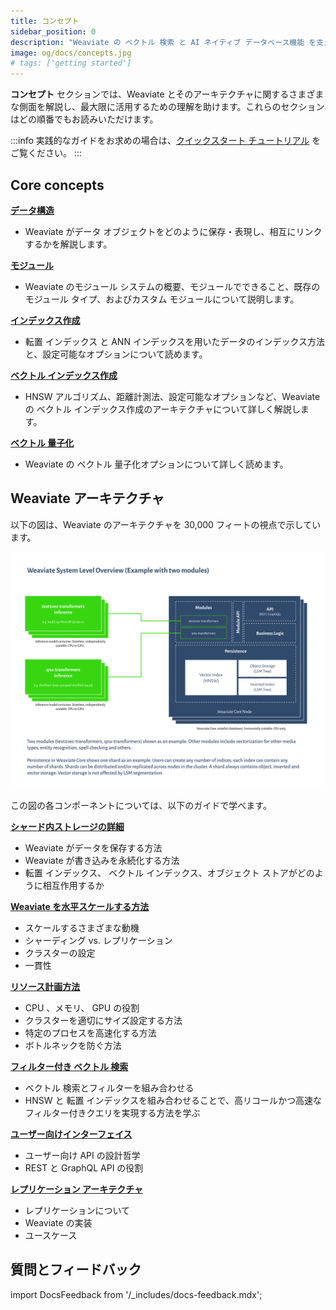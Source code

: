 ```yaml
---
title: コンセプト
sidebar_position: 0
description: "Weaviate の ベクトル 検索 と AI ネイティブ データベース機能 を支える 基本 コンセプト と アーキテクチャ 原則"
image: og/docs/concepts.jpg
# tags: ['getting started']
---
```



<!-- :::caution Migrated From:
- `Core knowledge`
  - `Data objects` from `Core knowledge/Basics`
  - `Modules`: Combines theoretical explanations from `Configuration/Modules` + `Modules/Index`
- `Architecture`
- `Vector indexing` from `Vector Index (ANN) Plugins:Index` + `HNSW`
  - Note: Configuration options from `HNSW` are now in `References: Configuration/Vector index#How to configure HNSW`
::: -->

**コンセプト** セクションでは、Weaviate とそのアーキテクチャに関するさまざまな側面を解説し、最大限に活用するための理解を助けます。これらのセクションはどの順番でもお読みいただけます。

:::info
実践的なガイドをお求めの場合は、[クイックスタート チュートリアル](/weaviate/quickstart/index.md) をご覧ください。
:::

## Core concepts

**[データ構造](./data.md)**

- Weaviate がデータ オブジェクトをどのように保存・表現し、相互にリンクするかを解説します。

**[モジュール](./modules.md)**

- Weaviate のモジュール システムの概要、モジュールでできること、既存のモジュール タイプ、およびカスタム モジュールについて説明します。

**[インデックス作成](./indexing/index.md)**

- 転置 インデックス と ANN インデックスを用いたデータのインデックス方法と、設定可能なオプションについて読めます。

**[ベクトル インデックス作成](./indexing/vector-index.md)**

- HNSW アルゴリズム、距離計測法、設定可能なオプションなど、Weaviate の ベクトル インデックス作成のアーキテクチャについて詳しく解説します。

**[ベクトル 量子化](./vector-quantization.md)**

- Weaviate の ベクトル 量子化オプションについて詳しく読めます。

## Weaviate アーキテクチャ

以下の図は、Weaviate のアーキテクチャを 30,000 フィートの視点で示しています。

[![Weaviate module APIs overview](./img/weaviate-architecture-overview.svg "Weaviate System and Architecture Overview")](./img/weaviate-architecture-overview.svg)

この図の各コンポーネントについては、以下のガイドで学べます。

**[シャード内ストレージの詳細](./storage.md)**
  * Weaviate がデータを保存する方法
  * Weaviate が書き込みを永続化する方法
  * 転置 インデックス、 ベクトル インデックス、オブジェクト ストアがどのように相互作用するか

**[Weaviate を水平スケールする方法](./cluster.md)**
  * スケールするさまざまな動機
  * シャーディング vs. レプリケーション
  * クラスターの設定
  * 一貫性

**[リソース計画方法](./resources.md)**
  *  CPU 、メモリ、 GPU の役割
  * クラスターを適切にサイズ設定する方法
  * 特定のプロセスを高速化する方法
  * ボトルネックを防ぐ方法

**[フィルター付き ベクトル 検索](./filtering.md)**
  * ベクトル 検索とフィルターを組み合わせる
  * HNSW と 転置 インデックスを組み合わせることで、高リコールかつ高速なフィルター付きクエリを実現する方法を学ぶ

**[ユーザー向けインターフェイス](./interface.md)**
  * ユーザー向け API の設計哲学
  * REST と GraphQL API の役割

**[レプリケーション アーキテクチャ](./replication-architecture/index.md)**
  * レプリケーションについて
  * Weaviate の実装
  * ユースケース


## 質問とフィードバック

import DocsFeedback from '/_includes/docs-feedback.mdx';

<DocsFeedback/>